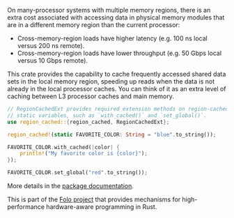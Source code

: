 On many-processor systems with multiple memory regions, there is an extra cost associated with
accessing data in physical memory modules that are in a different memory region than the current
processor:

* Cross-memory-region loads have higher latency (e.g. 100 ns local versus 200 ns remote).
* Cross-memory-region loads have lower throughput (e.g. 50 Gbps local versus 10 Gbps remote).

This crate provides the capability to cache frequently accessed shared data sets in the local memory
region, speeding up reads when the data is not already in the local processor caches. You can think
of it as an extra level of caching between L3 processor caches and main memory.

```rust
// RegionCachedExt provides required extension methods on region-cached
// static variables, such as `with_cached()` and `set_global()`.
use region_cached::{region_cached, RegionCachedExt};

region_cached!(static FAVORITE_COLOR: String = "blue".to_string());

FAVORITE_COLOR.with_cached(|color| {
    println!("My favorite color is {color}");
});

FAVORITE_COLOR.set_global("red".to_string());
```

More details in the [package documentation](https://docs.rs/region_cached/).

This is part of the [Folo project](https://github.com/folo-rs/folo) that provides mechanisms for
high-performance hardware-aware programming in Rust.